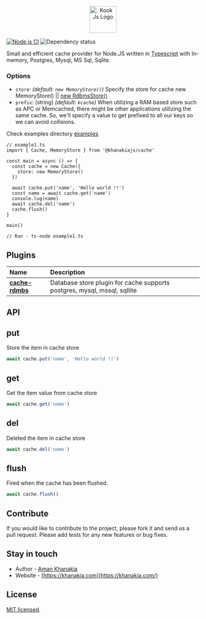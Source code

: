<p align="center">
  <a href="https://kook.khanakia.com/" target="blank"><img src="https://avatars2.githubusercontent.com/u/66347265?s=400&u=b1b91a259fdc55c20a14b18b144ca6af4ed33931&v=4" width="70" alt="Kook Js Logo" /></a>
</p>


[![Node.js CI](https://github.com/node-cache/node-cache/workflows/Node.js%20CI/badge.svg?branch=master)](https://github.com/node-cache/node-cache/actions?query=workflow%3A%22Node.js+CI%22+branch%3A%22master%22)
![Dependency status](https://img.shields.io/david/node-cache/node-cache)


Small and efficient cache provider for Node.JS written in [Typescript](https://www.typescriptlang.org/) with In-memory, Postgres, Mysql, MS Sql, Sqlite.

### Options

- `store`: *(default: `new MemoryStore()`)* Specify the store for cache new MemoryStore() || [new RdbmsStore()](https://github.com/kookjs/kook/tree/master/modules/cache-rdbms)
- `prefix`: (string) *(default: `kcache`)* When utilizing a RAM based store such as APC or Memcached, there might be other applications utilizing the same cache. So, we'll specify a value to get prefixed to all our keys so we can avoid collisions.

Check examples directory [examples](https://github.com/kookjs/kook/tree/master/modules/cache/examples)

```
// example1.ts
import { Cache, MemoryStore } from '@khanakiajs/cache'

const main = async () => {
  const cache = new Cache({
    store: new MemoryStore()
  })

  await cache.put('name', 'Hello world !!')
  const name = await cache.get('name')
  console.log(name)
  await cache.del('name')
  cache.flush()
}

main()

// Run - ts-node example1.ts
```

## Plugins

|Name|Description|
|:--|:--|
|[**cache-rdmbs**](https://github.com/kookjs/kook/tree/master/modules/cache-rdbms)|Database store plugin for cache supports postgres, mysql, mssql, sqllite|

## API
## put
Store the item in cache store

```js
await cache.put('name', 'Hello world !!')
```

## get
Get the item value from cache store

```js
await cache.get('name')
```

## del
Deleted the item in cache store

```js
await cache.del('name')
```

## flush
Fired when the cache has been flushed.

```js
await cache.flush()
```


## Contribute

If you would like to contribute to the project, please fork it and send us a pull request.  Please add tests
for any new features or bug fixes.

## Stay in touch

* Author - [Aman Khanakia](https://twitter.com/mrkhanakia)
* Website - [https://khanakia.com](https://khanakia.com/)

## License

[MIT licensed](LICENSE).
